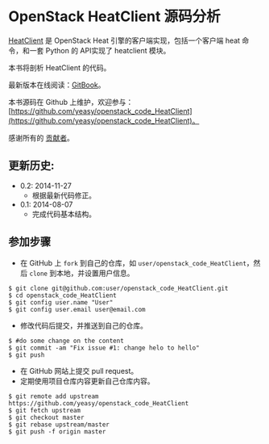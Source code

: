 OpenStack HeatClient 源码分析
============
[HeatClient](http://docs.openstack.org/developer/python-heatclient) 是 OpenStack Heat 引擎的客户端实现，包括一个客户端 heat 命令，和一套 Python 的 API实现了 heatclient 模块。

本书将剖析 HeatClient 的代码。

最新版本在线阅读：[GitBook](https://www.gitbook.io/book/yeasy/openstack_code_HeatClient)。

本书源码在 Github 上维护，欢迎参与： [https://github.com/yeasy/openstack_code_HeatClient](https://github.com/yeasy/openstack_code_HeatClient)。

感谢所有的 [贡献者](https://github.com/yeasy/openstack_code_HeatClient/graphs/contributors)。

## 更新历史:

* 0.2: 2014-11-27
	* 根据最新代码修正。
* 0.1: 2014-08-07
	* 完成代码基本结构。

## 参加步骤
* 在 GitHub 上 `fork` 到自己的仓库，如 `user/openstack_code_HeatClient`，然后 `clone` 到本地，并设置用户信息。
```
$ git clone git@github.com:user/openstack_code_HeatClient.git
$ cd openstack_code_HeatClient
$ git config user.name "User"
$ git config user.email user@email.com
```
* 修改代码后提交，并推送到自己的仓库。
```
$ #do some change on the content
$ git commit -am "Fix issue #1: change helo to hello"
$ git push
```
* 在 GitHub 网站上提交 pull request。
* 定期使用项目仓库内容更新自己仓库内容。
```
$ git remote add upstream https://github.com/yeasy/openstack_code_HeatClient
$ git fetch upstream
$ git checkout master
$ git rebase upstream/master
$ git push -f origin master
